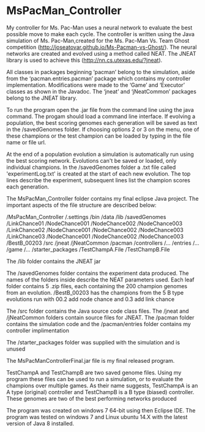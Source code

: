 # MsPacMan_Controller
My controller for Ms. Pac-Man uses a neural network to evaluate the best possible move to make each cycle. The controller is written using the Java simulation of Ms. Pac-Man,created for the Ms. Pac-Man Vs. Team Ghost competition (http://joseatovar.github.io/Ms-Pacman-vs-Ghost/). The neural networks are created and evolved using a method called NEAT. The JNEAT library is used to achieve this (http://nn.cs.utexas.edu/?jneat). 

All classes in packages beginning ‘pacman’ belong to the simulation, aside from the ‘pacman.entries.pacman’ package which contains my controller implementation. Modifications were made to the ‘Game’ and ‘Executor’ classes as shown in the Javadoc. The ‘jneat’ and ‘jNeatCommon’ packages belong to the JNEAT library.

To run the program open the .jar file from the command line using the 
java command. The progam should load a command line interface. If evolving a population, the best 
scoring genomes each generation will be saved as text in the /savedGenomes folder.
If choosing options 2 or 3 on the menu, one of these champions or the test champion can
be loaded by typing in the file name or file url. 

At the end of a population evolution a simulation is automatically run using the best
scoring network. Evolutions can't be saved or loaded, only individual champions. In
the /savedGenomes folder a .txt file called 'experimentLog.txt' is created at the start
of each new evolution. The top lines describe the experiment, subsequent lines list the 
champion scores each generation.

The MsPacMan_Controller folder contains my final eclipse Java project.
The important aspects of the file structure are described below:

/MsPacMan_Controller 
	/.settings
	/bin
	/data
	/lib 
	/savedGenomes
		/LinkChance01
			/NodeChance001
			/NodeChance002
			/NodeChance003
		/LinkChance02
			/NodeChance001
			/NodeChance002
			/NodeChance003
		/LinkChance03
			/NodeChance001
			/NodeChance002
			/NodeChance003
		/BestB_00203
	/src
		/jneat
		/jNeatCommon
		/pacman
			/controllers
				/...
			/entries
				/...
			/game
				/...
	/starter_packages
	/TestChampA.File
	/TestChampB.File

The /lib folder contains the JNEAT jar

The /savedGenomes folder contains the experiment data produced.
The names of the folders inside describe the NEAT parameters 
used. Each leaf folder contains 5 .zip files, each containing 
the 200 champion genomes from an evolution. /BestB_00203 has
the champions from the 5 B type evolutions run with 00.2 add
node chance and 0.3 add link chance

The /src folder contains the Java source code class files. The 
/jneat and /jNeatCommon folders contain source files for JNEAT.
The /pacman folder contains the simulation code and the 
/pacman/entries folder contains my controller implimentation

The /starter_packages folder was supplied with the simulation and 
is unused

The MsPacManControllerFinal.jar file is my final released program.

TestChampA and TestChampB are two saved genome files. Using my program
these files can be used to run a simulation, or to evaluate the 
champions over multiple games. As their name suggests, TestChampA is an
A type (original) controller and TestChampB is a B type (biased) 
controller. These genomes are two of the best performing networks produced

The program was created on windows 7 64-bit using then Eclipse IDE.
The program was tested on windows 7 and Linux ubuntu 14.X with the
latest version of Java 8 installed. 
